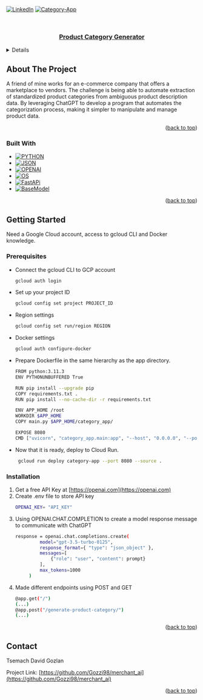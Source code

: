 <!-- Improved compatibility of back to top link: See: https://github.com/othneildrew/Best-README-Template/pull/73 -->
<a name="readme-top"></a>
<!--
*** Thanks for checking out the Best-README-Template. If you have a suggestion
*** that would make this better, please fork the repo and create a pull request
*** or simply open an issue with the tag "enhancement".
*** Don't forget to give the project a star!
*** Thanks again! Now go create something AMAZING! :D
-->



<!-- PROJECT SHIELDS -->
<!--
*** I'm using markdown "reference style" links for readability.
*** Reference links are enclosed in brackets [ ] instead of parentheses ( ).
*** See the bottom of this document for the declaration of the reference variables
*** for contributors-url, forks-url, etc. This is an optional, concise syntax you may use.
*** https://www.markdownguide.org/basic-syntax/#reference-style-links
-->
[![LinkedIn][linkedin-shield]][linkedin-url]
[![Category-App][app-shield]][app-url]





<!-- PROJECT LOGO -->
<br />
<div align="center">
  <a href="https://github.com/Gozzi98/merchant_ai">
    
<h3 align="center">Product Category Generator</h3>

  </p>
</div>



<!-- TABLE OF CONTENTS -->
<details>
  <summary>Table of Contents</summary>
  <ol>
    <li>
      <a href="#about-the-project">About The Project</a>
      <ul>
        <li><a href="#built-with">Built With</a></li>
      </ul>
    </li>
    <li>
      <a href="#getting-started">Getting Started</a>
      <ul>
        <li><a href="#prerequisites">Prerequisites</a></li>
        <li><a href="#installation">Installation</a></li>
      </ul>
    </li>
    <li><a href="#usage">Usage</a></li>
    <li><a href="#roadmap">Roadmap</a></li>
    <li><a href="#contributing">Contributing</a></li>
    <li><a href="#license">License</a></li>
    <li><a href="#contact">Contact</a></li>
    <li><a href="#acknowledgments">Acknowledgments</a></li>
  </ol>
</details>



<!-- ABOUT THE PROJECT -->
## About The Project
A friend of mine works for an e-commerce company that offers a marketplace to vendors. The challenge is being able to automate extraction of standardized product categories from ambiguous product description data. By leveraging ChatGPT to develop a program that automates the categorization process, making it simpler to manipulate and manage product data.


<p align="right">(<a href="#readme-top">back to top</a>)</p>



### Built With

* [![PYTHON][Python.py]][Python-url]
* [![JSON][Json.json]][Json-url]
* [![OPENAI][Openai.ai]][Openai-url]
* [![OS][Os.os]][Os-url]
* [![FastAPi][Fast.api]][Fastapi-url]
* [![BaseModel][Base.model]][BaseModel-url]
  


<p align="right">(<a href="#readme-top">back to top</a>)</p>



<!-- GETTING STARTED -->
## Getting Started

Need a Google Cloud account, access to gcloud CLI and Docker knowledge.

### Prerequisites

* Connect the gcloud CLI to GCP account
  ```sh
  gcloud auth login
  ```
* Set up your project ID
  ```sh
  gcloud config set project PROJECT_ID
  ```
* Region settings
  ```sh
  gcloud config set run/region REGION
  ```
* Docker settings
  ```sh
  gcloud auth configure-docker
  ```
* Prepare Dockerfile in the same hierarchy as the app directory.
  ```sh
  FROM python:3.11.3
  ENV PYTHONUNBUFFERED True
  
  RUN pip install --upgrade pip
  COPY requirements.txt .
  RUN pip install --no-cache-dir -r requirements.txt

  ENV APP_HOME /root
  WORKDIR $APP_HOME
  COPY main.py $APP_HOME/category_app/

  EXPOSE 8080
  CMD ["uvicorn", "category_app.main:app", "--host", "0.0.0.0", "--port", "8080"]
  ```
* Now that it is ready, deploy to Cloud Run.
  ```sh
   gcloud run deploy category-app --port 8080 --source .
  ```
### Installation

1. Get a free API Key at [https://openai.com](https://openai.com)
2. Create .env file to store API key
   ```sh
   OPENAI_KEY= "API_KEY"
   ```
3. Using OPENAI.CHAT.COMPLETION to create a model response message to communicate with ChatGPT
   ```sh
   response = openai.chat.completions.create(
            model="gpt-3.5-turbo-0125",
            response_format={ "type": "json_object" },
            messages=[
                {"role": "user", "content": prompt}
            ],
            max_tokens=1000
        )
   ```
4. Made different endpoints using POST and GET
   ```sh
   @app.get("/")
   (...)
   @app.post("/generate-product-category/")
   (...)
   ```

<p align="right">(<a href="#readme-top">back to top</a>)</p>



<!-- CONTACT -->
## Contact

Tsemach David Gozlan 

Project Link: [https://github.com/Gozzi98/merchant_ai](https://github.com/Gozzi98/merchant_ai)

<p align="right">(<a href="#readme-top">back to top</a>)</p>


<!-- MARKDOWN LINKS & IMAGES -->
<!-- https://www.markdownguide.org/basic-syntax/#reference-style-links -->
[app-shield]: https://img.shields.io/badge/-Category-App-black.svg?style=for-the-badge&logo=category-app&colorB=555
[app-url]: https://category-app-ierfjrurbq-ue.a.run.app
[contributors-shield]: https://img.shields.io/github/contributors/github_username/repo_name.svg?style=for-the-badge
[contributors-url]: https://github.com/github_username/repo_name/graphs/contributors
[forks-shield]: https://img.shields.io/github/forks/github_username/repo_name.svg?style=for-the-badge
[forks-url]: https://github.com/github_username/repo_name/network/members
[stars-shield]: https://img.shields.io/github/stars/github_username/repo_name.svg?style=for-the-badge
[stars-url]: https://github.com/github_username/repo_name/stargazers
[issues-shield]: https://img.shields.io/github/issues/github_username/repo_name.svg?style=for-the-badge
[issues-url]: https://github.com/github_username/repo_name/issues
[license-shield]: https://img.shields.io/github/license/github_username/repo_name.svg?style=for-the-badge
[license-url]: https://github.com/github_username/repo_name/blob/master/LICENSE.txt
[linkedin-shield]: https://img.shields.io/badge/-LinkedIn-black.svg?style=for-the-badge&logo=linkedin&colorB=555
[linkedin-url]: https://www.linkedin.com/in/david-tsemach-gozlan/
[product-screenshot]: images/screenshot.png
[Python.py]: https://img.shields.io/badge/python-35495E?style=for-the-badge&logo=python&logoColor=white
[Python-url]: https://python.org/
[Json.json]: https://img.shields.io/badge/json-DD0031?style=for-the-badge&logo=json&logoColor=white
[Json-url]: https://json.org/
[Openai.ai]: https://img.shields.io/badge/openai-FF2D20?style=for-the-badge&logo=openai&logoColor=4FC08D
[Openai-url]: https://openai.com/
[Os.os]: https://img.shields.io/badge/os-35495E?style=for-the-badge&logo=os&logoColor=white
[Os-url]: https://docs.python.org/3/library/os.html
[Fast.api]: https://img.shields.io/badge/fastapi-4A4A55?style=for-the-badge&logo=fastapi&logoColor=FF3E00
[Fastapi-url]: https://fastapi.tiangolo.com/
[Base.model]: https://img.shields.io/badge/basemodel-FF2D20?style=for-the-badge&logo=basemodel&logoColor=white
[BaseModel-url]: https://docs.pydantic.dev/latest/api/base_model/
[Bootstrap.com]: https://img.shields.io/badge/Bootstrap-563D7C?style=for-the-badge&logo=bootstrap&logoColor=white
[Bootstrap-url]: https://getbootstrap.com
[JQuery.com]: https://img.shields.io/badge/jQuery-0769AD?style=for-the-badge&logo=jquery&logoColor=white
[JQuery-url]: https://jquery.com 
